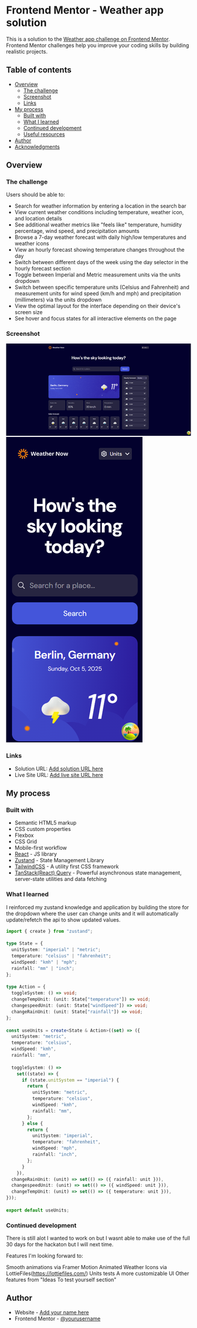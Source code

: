 # Frontend Mentor - Weather app solution

This is a solution to the [Weather app challenge on Frontend Mentor](https://www.frontendmentor.io/challenges/weather-app-K1FhddVm49). Frontend Mentor challenges help you improve your coding skills by building realistic projects.

## Table of contents

- [Overview](#overview)
  - [The challenge](#the-challenge)
  - [Screenshot](#screenshot)
  - [Links](#links)
- [My process](#my-process)
  - [Built with](#built-with)
  - [What I learned](#what-i-learned)
  - [Continued development](#continued-development)
  - [Useful resources](#useful-resources)
- [Author](#author)
- [Acknowledgments](#acknowledgments)

## Overview

### The challenge

Users should be able to:

- Search for weather information by entering a location in the search bar
- View current weather conditions including temperature, weather icon, and location details
- See additional weather metrics like "feels like" temperature, humidity percentage, wind speed, and precipitation amounts
- Browse a 7-day weather forecast with daily high/low temperatures and weather icons
- View an hourly forecast showing temperature changes throughout the day
- Switch between different days of the week using the day selector in the hourly forecast section
- Toggle between Imperial and Metric measurement units via the units dropdown
- Switch between specific temperature units (Celsius and Fahrenheit) and measurement units for wind speed (km/h and mph) and precipitation (millimeters) via the units dropdown
- View the optimal layout for the interface depending on their device's screen size
- See hover and focus states for all interactive elements on the page

### Screenshot

![](./image-desktop.png)
![](./image-mobile.png)

### Links

- Solution URL: [Add solution URL here](https://your-solution-url.com)
- Live Site URL: [Add live site URL here](https://weather-now-fm.netlify.app/)

## My process

### Built with

- Semantic HTML5 markup
- CSS custom properties
- Flexbox
- CSS Grid
- Mobile-first workflow
- [React](https://reactjs.org/) - JS library
- [Zustand](https://zustand.docs.pmnd.rs/getting-started/introduction) - State Management Library
- [TailwindCSS](https://tailwindcss.com/) - A utility first CSS framework
- [TanStack(React) Query](https://tanstack.com/query/docs) - Powerful asynchronous state management, server-state utilities and data fetching

### What I learned

I reinforced my zustand knowledge and application by building the store for the dropdown where the user can change units and it will automatically update/refetch the api to show updated values.

```ts
import { create } from "zustand";

type State = {
  unitSystem: "imperial" | "metric";
  temperature: "celsius" | "fahrenheit";
  windSpeed: "kmh" | "mph";
  rainfall: "mm" | "inch";
};

type Action = {
  toggleSystem: () => void;
  changeTempUnit: (unit: State["temperature"]) => void;
  changespeedUnit: (unit: State["windSpeed"]) => void;
  changeRainUnit: (unit: State["rainfall"]) => void;
};

const useUnits = create<State & Action>((set) => ({
  unitSystem: "metric",
  temperature: "celsius",
  windSpeed: "kmh",
  rainfall: "mm",

  toggleSystem: () =>
    set((state) => {
      if (state.unitSystem == "imperial") {
        return {
          unitSystem: "metric",
          temperature: "celsius",
          windSpeed: "kmh",
          rainfall: "mm",
        };
      } else {
        return {
          unitSystem: "imperial",
          temperature: "fahrenheit",
          windSpeed: "mph",
          rainfall: "inch",
        };
      }
    }),
  changeRainUnit: (unit) => set(() => ({ rainfall: unit })),
  changespeedUnit: (unit) => set(() => ({ windSpeed: unit })),
  changeTempUnit: (unit) => set(() => ({ temperature: unit })),
}));

export default useUnits;
```

### Continued development

There is still alot I wanted to work on but I wasnt able to make use of the full 30 days for the hackaton but I will next time.

Features I'm looking forward to:

Smooth animations via Framer Motion
Animated Weather Icons via LottieFiles(https://lottiefiles.com/)
Units tests
A more customizable UI
Other features from "Ideas To test yourself section"

## Author

- Website - [Add your name here](https://github.com/dylan-dot-c)
- Frontend Mentor - [@yourusername](https://www.frontendmentor.io/profile/dylan-dot-c)
